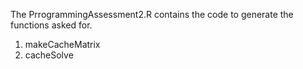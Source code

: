 The PrrogrammingAssessment2.R contains the code to generate the functions asked for. 

1. makeCacheMatrix
2. cacheSolve

